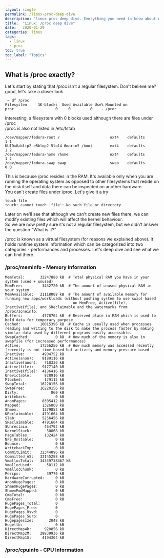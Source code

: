 ```yaml
---
layout: single
permalink: /linux-proc-deep-dive
description: "linux proc deep dive. Everything you need to know about what's in /proc and how you can use it"
title:  "Linux: /proc deep dive"
date:   2020-01-29
categories: linux
tags:
  - linux
  - proc
toc: true
toc_label: "Topics"
---
```


## What is /proc exactly?

Let's start by stating that /proc isn't a regular filesystem. Don't believe me? good, let's take a closer look

```
 ~ df /proc
Filesystem     1K-blocks  Used Available Use% Mounted on
proc                   0     0         0    - /proc
```

Interesting, a filesystem with 0 blocks used although there are files under /proc<br>
/proc is also not listed in /etc/fstab

```
/dev/mapper/fedora-root /                       ext4    defaults        1 1
UUID=0ablip2-e5blop2-5lol4-6mario5 /boot        ext4    defaults        1 2
/dev/mapper/fedora-home /home                   ext4    defaults        1 2
/dev/mapper/fedora-swap swap                    swap    defaults        0 0
```

This is because /proc resides in the RAM. It's available only when you are running the operating system as opposed to other filesystems that reside on the disk itself and data there can be inspected on another hardware.<br>
You can't create files under /proc. Let's give it a try

```
touch file
touch: cannot touch 'file': No such file or directory
```

Later on we'll see that although we can't create new files there, we can modify existing files which will affect the kernel behaviour.<br>
So we are now pretty sure it's not a regular filesystem, but we didn't answer the question "What is it?"

/proc is known as a virtual filesystem (for reasons we explained above). It holds runtime system information which can be categorized into two categories - performances and processes. Let's deep dive and see what we can find there.

### /proc/meminfo - Memory Information

```
MemTotal:       32247880 kB  # Total physical RAM you have in your system (used + unused)
MemFree:         3432720 kB  # The amount of unused physical RAM in your system
MemAvailable:   21118008 kB  # The amount of available memory for running new apps/workloads (without pushing system to use swap) based 
                               on MemFree, Active(file), Inactive(file), and SReclaimable and the watermarks from /proc/zoneinfo.
Buffers:         4778704 kB  # Reserved place in RAM which is used to hold data for temporary purpose
Cached:         10015396 kB  # Cache is usually used when processes reading and writing to the disk to make the process faster by making similar data used by different programs easily accessible.
SwapCached:            0 kB  # How much of the memory is also in swapfile (for increased performances)
Active:         17366256 kB  # How much memory was accessed recently (recently is not time based but activity and memory pressure based
Inactive:        4904752 kB 
Active(anon):    8189116 kB
Inactive(anon):   718336 kB
Active(file):    9177140 kB
Inactive(file):  4186416 kB
Unevictable:      828916 kB
Mlocked:          179112 kB
SwapTotal:      16220156 kB
SwapFree:       16220156 kB
Dirty:               860 kB
Writeback:             0 kB
AnonPages:       8305412 kB
Mapped:          1326808 kB
Shmem:           1379852 kB
KReclaimable:    4791664 kB
Slab:            5256456 kB
SReclaimable:    4791664 kB
SUnreclaim:       464792 kB
KernelStack:       30868 kB
PageTables:       132424 kB
NFS_Unstable:          0 kB
Bounce:                0 kB
WritebackTmp:          0 kB
CommitLimit:    32344096 kB
Committed_AS:   32145288 kB
VmallocTotal:   34359738367 kB
VmallocUsed:       58112 kB
VmallocChunk:          0 kB
Percpu:            39776 kB
HardwareCorrupted:     0 kB
AnonHugePages:         0 kB
ShmemHugePages:        0 kB
ShmemPmdMapped:        0 kB
CmaTotal:              0 kB
CmaFree:               0 kB
HugePages_Total:       0
HugePages_Free:        0
HugePages_Rsvd:        0
HugePages_Surp:        0
Hugepagesize:       2048 kB
Hugetlb:               0 kB
DirectMap4k:      920856 kB
DirectMap2M:    28839936 kB
DirectMap1G:     4194304 kB
```

### /proc/cpuinfo - CPU Information
